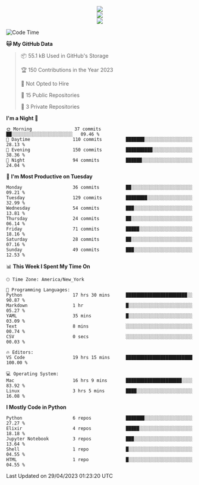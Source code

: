 
<div align="center"><img src="https://readme-typing-svg.demolab.com?font=Fira+Code&pause=1000&center=true&vCenter=true&width=435&lines=Hello%EF%BD%9E;I+LIKE+CODING%EF%BC%81;%E5%BC%B7%E5%8C%96%E5%AD%A6%E7%BF%92%E3%81%AB%E5%A4%A7%E5%A5%BD%E3%81%8D%EF%BC%81;%E6%B0%B8%E8%BF%9C%E5%96%9C%E6%AC%A2%E9%B2%A8%E9%B2%A8%EF%BC%81%EF%BC%81%EF%BC%81" />  
</div>

<div align="center"><img src="https://github-readme-stats.vercel.app/api?username=ruoyuGao&theme=black-red" />  
</div>

<div align="center">
    <img src="https://github-readme-stats.vercel.app/api/top-langs/?username=ruoyuGao&layout=compact&theme=black-red"/>
</div>

<!--START_SECTION:waka-->
![Code Time](http://img.shields.io/badge/Code%20Time-126%20hrs%2015%20mins-blue)

**🐱 My GitHub Data** 

> 📦 55.1 kB Used in GitHub's Storage 
 > 
> 🏆 150 Contributions in the Year 2023
 > 
> 🚫 Not Opted to Hire
 > 
> 📜 15 Public Repositories 
 > 
> 🔑 3 Private Repositories 
 > 
**I'm a Night 🦉** 

```text
🌞 Morning                37 commits          ██░░░░░░░░░░░░░░░░░░░░░░░   09.46 % 
🌆 Daytime                110 commits         ███████░░░░░░░░░░░░░░░░░░   28.13 % 
🌃 Evening                150 commits         ██████████░░░░░░░░░░░░░░░   38.36 % 
🌙 Night                  94 commits          ██████░░░░░░░░░░░░░░░░░░░   24.04 % 
```
📅 **I'm Most Productive on Tuesday** 

```text
Monday                   36 commits          ██░░░░░░░░░░░░░░░░░░░░░░░   09.21 % 
Tuesday                  129 commits         ████████░░░░░░░░░░░░░░░░░   32.99 % 
Wednesday                54 commits          ███░░░░░░░░░░░░░░░░░░░░░░   13.81 % 
Thursday                 24 commits          ██░░░░░░░░░░░░░░░░░░░░░░░   06.14 % 
Friday                   71 commits          █████░░░░░░░░░░░░░░░░░░░░   18.16 % 
Saturday                 28 commits          ██░░░░░░░░░░░░░░░░░░░░░░░   07.16 % 
Sunday                   49 commits          ███░░░░░░░░░░░░░░░░░░░░░░   12.53 % 
```


📊 **This Week I Spent My Time On** 

```text
🕑︎ Time Zone: America/New_York

💬 Programming Languages: 
Python                   17 hrs 30 mins      ███████████████████████░░   90.87 % 
Markdown                 1 hr                █░░░░░░░░░░░░░░░░░░░░░░░░   05.27 % 
YAML                     35 mins             █░░░░░░░░░░░░░░░░░░░░░░░░   03.09 % 
Text                     8 mins              ░░░░░░░░░░░░░░░░░░░░░░░░░   00.74 % 
CSV                      0 secs              ░░░░░░░░░░░░░░░░░░░░░░░░░   00.03 % 

🔥 Editors: 
VS Code                  19 hrs 15 mins      █████████████████████████   100.00 % 

💻 Operating System: 
Mac                      16 hrs 9 mins       █████████████████████░░░░   83.92 % 
Linux                    3 hrs 5 mins        ████░░░░░░░░░░░░░░░░░░░░░   16.08 % 
```

**I Mostly Code in Python** 

```text
Python                   6 repos             ███████░░░░░░░░░░░░░░░░░░   27.27 % 
Elixir                   4 repos             █████░░░░░░░░░░░░░░░░░░░░   18.18 % 
Jupyter Notebook         3 repos             ███░░░░░░░░░░░░░░░░░░░░░░   13.64 % 
Shell                    1 repo              █░░░░░░░░░░░░░░░░░░░░░░░░   04.55 % 
HTML                     1 repo              █░░░░░░░░░░░░░░░░░░░░░░░░   04.55 % 
```




 Last Updated on 29/04/2023 01:23:20 UTC
<!--END_SECTION:waka-->
